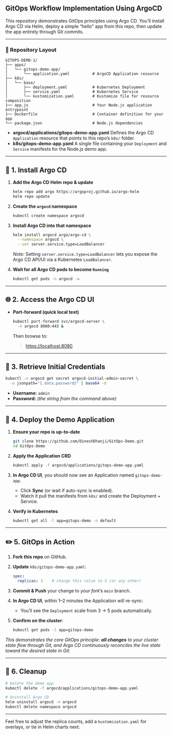 ## GitOps Workflow Implementation Using ArgoCD

This repository demonstrates GitOps principles using Argo CD. You’ll install Argo CD via Helm, deploy a simple “hello” app from this repo, then update the app entirely through Git commits.

---

### 📁 Repository Layout

```text
GITOPS-DEMO-1/
├── apps/
│   └── gitops-demo-app/
│       └── application.yaml          # ArgoCD Application resource
├── k8s/
│   └── base/
│       ├── deployment.yaml           # Kubernetes Deployment
│       ├── service.yaml              # Kubernetes Service
│       └── kustomization.yaml        # Kustomize file for resource composition
├── app.js                            # Your Node.js application entrypoint
├── Dockerfile                        # Container definition for your app
└── package.json                      # Node.js dependencies
````

* **argocd/applications/gitops-demo-app.yaml**
  Defines the Argo CD `Application` resource that points to this repo’s `k8s/` folder.
* **k8s/gitops-demo-app.yaml**
  A single file containing your `Deployment` and `Service` manifests for the Node.js demo app.

---

## 🚀 1. Install Argo CD

1. **Add the Argo CD Helm repo & update**

   ```bash
   helm repo add argo https://argoproj.github.io/argo-helm
   helm repo update
   ```

2. **Create the `argocd` namespace**

   ```bash
   kubectl create namespace argocd
   ```

3. **Install Argo CD into that namespace**

   ```bash
   helm install argocd argo/argo-cd \
     --namespace argocd \
     --set server.service.type=LoadBalancer
   ```

   *Note:* Setting `server.service.type=LoadBalancer` lets you expose the Argo CD API/UI via a Kubernetes `LoadBalancer`.

4. **Wait for all Argo CD pods to become `Running`**

   ```bash
   kubectl get pods -n argocd -w
   ```

---

## 🌐 2. Access the Argo CD UI

* **Port-forward (quick local test)**

  ```bash
  kubectl port-forward svc/argocd-server \
    -n argocd 8080:443 &
  ```

  Then browse to:

  > [https://localhost:8080](https://localhost:8080)

---

## 🔐 3. Retrieve Initial Credentials

```bash
kubectl -n argocd get secret argocd-initial-admin-secret \
  -o jsonpath="{.data.password}" | base64 -d
```

* **Username:** `admin`
* **Password:** *(the string from the command above)*

---

## 📂 4. Deploy the Demo Application

1. **Ensure your repo is up-to-date**

   ```bash
   git clone https://github.com/DineshDhanji/GitOps-Demo.git
   cd GitOps-Demo
   ```

2. **Apply the Application CRD**

   ```bash
   kubectl apply -f argocd/applications/gitops-demo-app.yaml
   ```

3. **In Argo CD UI**, you should now see an Application named `gitops-demo-app`.

   * Click **Sync** (or wait if auto-sync is enabled).
   * Watch it pull the manifests from `k8s/` and create the Deployment + Service.

4. **Verify in Kubernetes**

   ```bash
   kubectl get all -l app=gitops-demo -n default
   ```

---

## ✏️ 5. GitOps in Action

1. **Fork this repo** on GitHub.
2. **Update** `k8s/gitops-demo-app.yaml`:

   ```yaml
   spec:
     replicas: 3    # change this value to 5 (or any other)
   ```
3. **Commit & Push** your change to *your fork*’s `main` branch.
4. **In Argo CD UI**, within 1–2 minutes the Application will re-sync:

   * You’ll see the `Deployment` scale from 3 → 5 pods automatically.
5. **Confirm on the cluster**:

   ```bash
   kubectl get pods -l app=gitops-demo
   ```

*This demonstrates the core GitOps principle: **all changes** to your cluster state flow through Git, and Argo CD continuously reconciles the live state toward the desired state in Git.*

---

## 🧹 6. Cleanup

```bash
# Delete the demo app
kubectl delete -f argocd/applications/gitops-demo-app.yaml

# Uninstall Argo CD
helm uninstall argocd -n argocd
kubectl delete namespace argocd
```

---
Feel free to adjust the replica counts, add a `kustomization.yaml` for overlays, or tie in Helm charts next.
